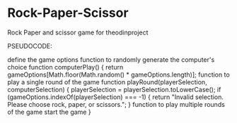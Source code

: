 # Rock-Paper-Scissor
Rock Paper and scissor game for theodinproject

PSEUDOCODE:

define the game options
function to randomly generate the computer's choice
function computerPlay() {
  return gameOptions[Math.floor(Math.random() * gameOptions.length)];
function to play a single round of the game
function playRound(playerSelection, computerSelection) {
  playerSelection = playerSelection.toLowerCase();
  if (gameOptions.indexOf(playerSelection) === -1) {
    return "Invalid selection. Please choose rock, paper, or scissors.";
  }
function to play multiple rounds of the game
start the game
} 
